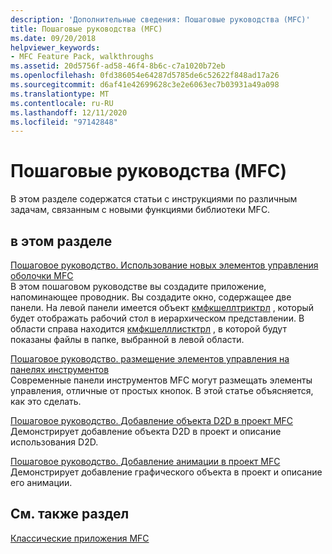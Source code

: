```yaml
---
description: 'Дополнительные сведения: Пошаговые руководства (MFC)'
title: Пошаговые руководства (MFC)
ms.date: 09/20/2018
helpviewer_keywords:
- MFC Feature Pack, walkthroughs
ms.assetid: 20d5756f-ad58-46f4-8b6c-c7a1020b72eb
ms.openlocfilehash: 0fd386054e64287d5785de6c52622f848ad17a26
ms.sourcegitcommit: d6af41e42699628c3e2e6063ec7b03931a49a098
ms.translationtype: MT
ms.contentlocale: ru-RU
ms.lasthandoff: 12/11/2020
ms.locfileid: "97142848"
---
```

# <a name="walkthroughs-mfc"></a>Пошаговые руководства (MFC)

В этом разделе содержатся статьи с инструкциями по различным задачам, связанным с новыми функциями библиотеки MFC.

## <a name="in-this-section"></a>в этом разделе

[Пошаговое руководство. Использование новых элементов управления оболочки MFC](../mfc/walkthrough-using-the-new-mfc-shell-controls.md)<br/>
В этом пошаговом руководстве вы создадите приложение, напоминающее проводник. Вы создадите окно, содержащее две панели. На левой панели имеется объект [кмфкшеллтриктрл](../mfc/reference/cmfcshelltreectrl-class.md) , который будет отображать рабочий стол в иерархическом представлении. В области справа находится [кмфкшелллистктрл](../mfc/reference/cmfcshelllistctrl-class.md) , в которой будут показаны файлы в папке, выбранной в левой области.

[Пошаговое руководство. размещение элементов управления на панелях инструментов](../mfc/walkthrough-putting-controls-on-toolbars.md)<br/>
Современные панели инструментов MFC могут размещать элементы управления, отличные от простых кнопок. В этой статье объясняется, как это сделать.

[Пошаговое руководство. Добавление объекта D2D в проект MFC](../mfc/walkthrough-adding-a-d2d-object-to-an-mfc-project.md)<br/>
Демонстрирует добавление объекта D2D в проект и описание использования D2D.

[Пошаговое руководство. Добавление анимации в проект MFC](../mfc/walkthrough-adding-animation-to-an-mfc-project.md)<br/>
Демонстрирует добавление графического объекта в проект и описание его анимации.

## <a name="see-also"></a>См. также раздел

[Классические приложения MFC](../mfc/mfc-desktop-applications.md)
